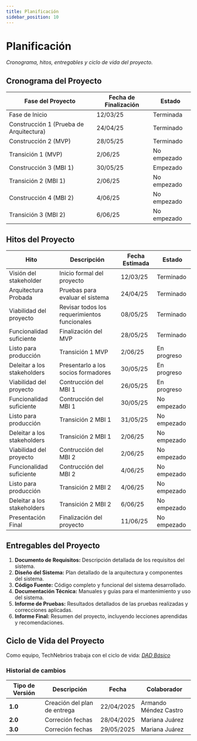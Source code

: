 ```yaml
---
title: Planificación
sidebar_position: 10
---
```


# Planificación

_Cronograma, hitos, entregables y ciclo de vida del proyecto._

## Cronograma del Proyecto


| Fase del Proyecto                       | Fecha de Finalización | Estado      |
| --------------------------------------- | --------------------- | ----------- |
| Fase de Inicio                          | 12/03/25              | Terminada   |
| Construcción 1 (Prueba de Arquitectura) | 24/04/25              | Terminado   |
| Construcción 2 (MVP)                    | 28/05/25              | Terminado   |
| Transición 1 (MVP)                      | 2/06/25               | No empezado |
| Construcción 3 (MBI 1)                  | 30/05/25              | Empezado    |
| Transición 2 (MBI 1)                    | 2/06/25               | No empezado |
| Construcción 4 (MBI 2)                  | 4/06/25               | No empezado |
| Transición 3 (MBI 2)                    | 6/06/25               | No empezado |


## Hitos del Proyecto


| Hito                        | Descripción                                  | Fecha Estimada | Estado      |
| --------------------------  | ---------------------------------------      | -------------- | ----------- |
| Visión del stakeholder      | Inicio formal del proyecto                   | 12/03/25       | Terminado   |
| Arquitectura Probada        | Pruebas para evaluar el sistema              | 24/04/25       | Terminado   |
| Viabilidad del proyecto     | Revisar todos los requerimientos funcionales | 08/05/25       | Terminado   |
| Funcionalidad suficiente    | Finalización del MVP                         | 28/05/25       | Terminado   |
| Listo para producción       | Transición 1 MVP                             | 2/06/25        | En progreso |
| Deleitar a los stakeholders | Presentarlo a los socios formadores          | 30/05/25       | En progreso |
| Viabilidad del proyecto     | Contrucción del MBI 1                        | 26/05/25       | En progreso |
| Funcionalidad suficiente    | Contrucción del MBI 1                        | 30/05/25       | No empezado |
| Listo para producción       | Transición 2 MBI 1                           | 31/05/25       | No empezado |
| Deleitar a los stakeholders | Transición 2 MBI 1                           | 2/06/25        | No empezado |
| Viabilidad del proyecto     | Contrucción del MBI 2                        | 2/06/25        | No empezado |
| Funcionalidad suficiente    | Contrucción del MBI 2                        | 4/06/25        | No empezado |
| Listo para producción       | Transición 2 MBI 2                           | 4/06/25        | No empezado |
| Deleitar a los stakeholders | Transición 2 MBI 2                           | 6/06/25        | No empezado |
| Presentación Final          | Finalización del proyecto                    | 11/06/25       | No empezado |




## Entregables del Proyecto

1. **Documento de Requisitos:** Descripción detallada de los requisitos del sistema.
2. **Diseño del Sistema:** Plan detallado de la arquitectura y componentes del sistema.
3. **Código Fuente:** Código completo y funcional del sistema desarrollado.
4. **Documentación Técnica:** Manuales y guías para el mantenimiento y uso del sistema.
5. **Informe de Pruebas:** Resultados detallados de las pruebas realizadas y correcciones aplicadas.
6. **Informe Final:** Resumen del proyecto, incluyendo lecciones aprendidas y recomendaciones.

## Ciclo de Vida del Proyecto

Como equipo, TechNebrios trabaja con el ciclo de vida: <u>_[DAD Básico  ](https://codeandco-wiki.netlify.app/docs/recursos/ciclo-de-vida/)_</u>

### Historial de cambios

| **Tipo de Versión** | **Descripción**                        | **Fecha** | **Colaborador**               |
| ------------------- | -------------------------------------- | --------- | ----------------------------- |
| **1.0**             | Creación del plan de entrega | 22/04/2025 | Armando Méndez Castro   |
| **2.0**             | Correción fechas   | 28/04/2025 | Mariana Juárez  |
| **3.0**             | Correción fechas   | 29/05/2025 | Mariana Juárez  |